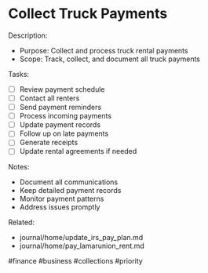 # Collect Truck Payments

<!-- TODO: Collect Truck Payments
created::2024-03-03T19:12:00Z
priority::high
due::2024-03-10T00:00:00Z
owner::@dionedge
project::finance
-->

Description:
- Purpose: Collect and process truck rental payments
- Scope: Track, collect, and document all truck payments

Tasks:
- [ ] Review payment schedule
- [ ] Contact all renters
- [ ] Send payment reminders
- [ ] Process incoming payments
- [ ] Update payment records
- [ ] Follow up on late payments
- [ ] Generate receipts
- [ ] Update rental agreements if needed

Notes:
- Document all communications
- Keep detailed payment records
- Monitor payment patterns
- Address issues promptly

Related:
- journal/home/update_irs_pay_plan.md
- journal/home/pay_lamarunion_rent.md

#finance #business #collections #priority 
<!--
order::-530
TODO::2025-03-03T19:15:24.624Z
-->
